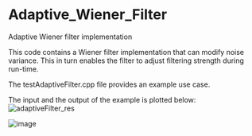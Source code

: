 # Adaptive_Wiener_Filter
Adaptive Wiener filter implementation

This code contains a Wiener filter implementation that can modify noise variance. This in turn enables the filter to adjust filtering strength during run-time. 

The testAdaptiveFilter.cpp file provides an example use case. 

The input and the output of the example is plotted below:
![adaptiveFilter_res](https://user-images.githubusercontent.com/40482921/234785082-d84ba9ba-a076-44e4-8b5b-264920686c65.PNG)

![image](https://github.com/melihaltun/Adaptive_Wiener_Filter/assets/40482921/f7592475-39b4-4e23-ad94-7799e2eea36f)

